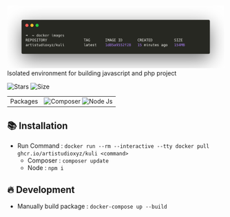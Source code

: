 ![screenshot](screenshot.png)
Isolated environment for building javascript and php project

![Stars](https://img.shields.io/github/stars/artistudioxyz/kuli?style=social)
![Size](https://img.shields.io/github/repo-size/artistudioxyz/kuli)

<table>
    <tbody>
        <tr>
            <td>Packages</td>
            <td class="grid grid-cols-6">
                <img src="https://cdn.jsdelivr.net/gh/devicons/devicon/icons/composer/composer-original.svg" alt="Composer" height="20">
                <img src="https://cdn.jsdelivr.net/gh/devicons/devicon/icons/nodejs/nodejs-original.svg" alt="Node Js" height="20">
            </td>
        </tr>
    </tbody>
</table>

## 📚 Installation
- Run Command : `docker run --rm --interactive --tty docker pull ghcr.io/artistudioxyz/kuli <command>`
    - Composer : `composer update`
    - Node : `npm i`

## 🔥 Development
- Manually build package : `docker-compose up --build`